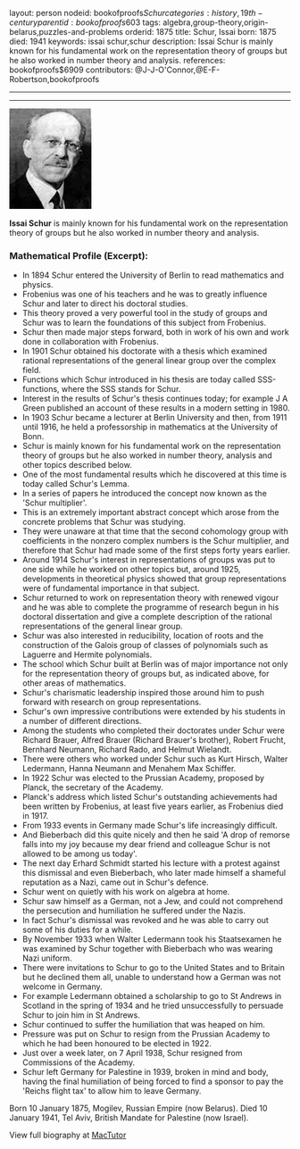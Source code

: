 layout: person
nodeid: bookofproofs$Schur
categories: history,19th-century
parentid: bookofproofs$603
tags: algebra,group-theory,origin-belarus,puzzles-and-problems
orderid: 1875
title: Schur, Issai
born: 1875
died: 1941
keywords: issai schur,schur
description: Issai Schur is mainly known for his fundamental work on the representation theory of groups but he also worked in number theory and analysis.
references: bookofproofs$6909
contributors: @J-J-O'Connor,@E-F-Robertson,bookofproofs

---



---

![Schur.jpg](https://github.com/bookofproofs/bookofproofs.github.io/blob/main/_sources/_assets/images/portraits/Schur.jpg?raw=true)

**Issai Schur** is mainly known for his fundamental work on the representation theory of groups but he also worked in number theory and analysis.

### Mathematical Profile (Excerpt):
* In 1894 Schur entered the University of Berlin to read mathematics and physics.
* Frobenius was one of his teachers and he was to greatly influence Schur and later to direct his doctoral studies.
* This theory proved a very powerful tool in the study of groups and Schur was to learn the foundations of this subject from Frobenius.
* Schur then made major steps forward, both in work of his own and work done in collaboration with Frobenius.
* In 1901 Schur obtained his doctorate with a thesis which examined rational representations of the general linear group over the complex field.
* Functions which Schur introduced in his thesis are today called SSS-functions, where the SSS stands for Schur.
* Interest in the results of Schur's thesis continues today; for example J A Green published an account of these results in a modern setting in 1980.
* In 1903 Schur became a lecturer at Berlin University and then, from 1911 until 1916, he held a professorship in mathematics at the University of Bonn.
* Schur is mainly known for his fundamental work on the representation theory of groups but he also worked in number theory, analysis and other topics described below.
* One of the most fundamental results which he discovered at this time is today called Schur's Lemma.
* In a series of papers he introduced the concept now known as the 'Schur multiplier'.
* This is an extremely important abstract concept which arose from the concrete problems that Schur was studying.
* They were unaware at that time that the second cohomology group with coefficients in the nonzero complex numbers is the Schur multiplier, and therefore that Schur had made some of the first steps forty years earlier.
* Around 1914 Schur's interest in representations of groups was put to one side while he worked on other topics but, around 1925, developments in theoretical physics showed that group representations were of fundamental importance in that subject.
* Schur returned to work on representation theory with renewed vigour and he was able to complete the programme of research begun in his doctoral dissertation and give a complete description of the rational representations of the general linear group.
* Schur was also interested in reducibility, location of roots and the construction of the Galois group of classes of polynomials such as Laguerre and Hermite polynomials.
* The school which Schur built at Berlin was of major importance not only for the representation theory of groups but, as indicated above, for other areas of mathematics.
* Schur's charismatic leadership inspired those around him to push forward with research on group representations.
* Schur's own impressive contributions were extended by his students in a number of different directions.
* Among the students who completed their doctorates under Schur were Richard Brauer, Alfred Brauer (Richard Brauer's brother), Robert Frucht, Bernhard Neumann, Richard Rado, and Helmut Wielandt.
* There were others who worked under Schur such as Kurt Hirsch, Walter Ledermann, Hanna Neumann and Menahem Max Schiffer.
* In 1922 Schur was elected to the Prussian Academy, proposed by Planck, the secretary of the Academy.
* Planck's address which listed Schur's outstanding achievements had been written by Frobenius, at least five years earlier, as Frobenius died in 1917.
* From 1933 events in Germany made Schur's life increasingly difficult.
* And Bieberbach did this quite nicely and then he said 'A drop of remorse falls into my joy because my dear friend and colleague Schur is not allowed to be among us today'.
* The next day Erhard Schmidt started his lecture with a protest against this dismissal and even Bieberbach, who later made himself a shameful reputation as a Nazi, came out in Schur's defence.
* Schur went on quietly with his work on algebra at home.
* Schur saw himself as a German, not a Jew, and could not comprehend the persecution and humiliation he suffered under the Nazis.
* In fact Schur's dismissal was revoked and he was able to carry out some of his duties for a while.
* By November 1933 when Walter Ledermann took his Staatsexamen  he was examined by Schur together with Bieberbach who was wearing Nazi uniform.
* There were invitations to Schur to go to the United States and to Britain but he declined them all, unable to understand how a German was not welcome in Germany.
* For example Ledermann obtained a scholarship to go to St Andrews in Scotland in the spring of 1934 and he tried unsuccessfully to persuade Schur to join him in St Andrews.
* Schur continued to suffer the humiliation that was heaped on him.
* Pressure was put on Schur to resign from the Prussian Academy to which he had been honoured to be elected in 1922.
* Just over a week later, on 7 April 1938, Schur resigned from Commissions of the Academy.
* Schur left Germany for Palestine in 1939, broken in mind and body, having the final humiliation of being forced to find a sponsor to pay the 'Reichs flight tax' to allow him to leave Germany.

Born 10 January 1875, Mogilev, Russian Empire (now Belarus). Died 10 January 1941, Tel Aviv, British Mandate for Palestine (now Israel).

View full biography at [MacTutor](https://mathshistory.st-andrews.ac.uk/Biographies/Schur/)
